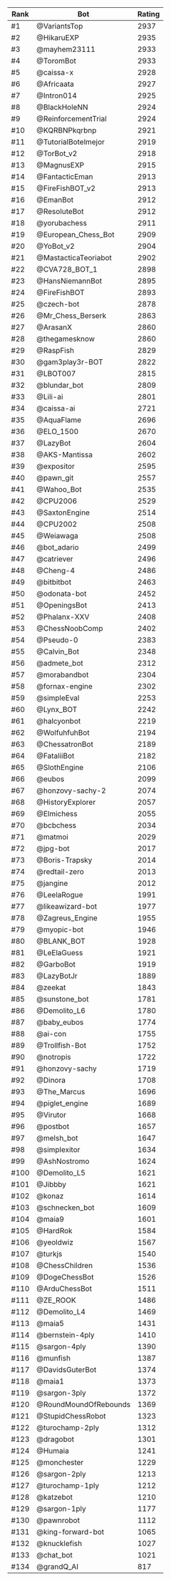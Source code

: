Rank|Bot|Rating
---|---|---
#1|@VariantsTop|2937
#2|@HikaruEXP|2935
#3|@mayhem23111|2933
#4|@ToromBot|2933
#5|@caissa-x|2928
#6|@Africaata|2927
#7|@Intron014|2925
#8|@BlackHoleNN|2924
#9|@ReinforcementTrial|2924
#10|@KQRBNPkqrbnp|2921
#11|@TutorialBotelmejor|2919
#12|@TorBot_v2|2918
#13|@MagnusEXP|2915
#14|@FantacticEman|2913
#15|@FireFishBOT_v2|2913
#16|@EmanBot|2912
#17|@ResoluteBot|2912
#18|@yorubachess|2911
#19|@European_Chess_Bot|2909
#20|@YoBot_v2|2904
#21|@MastacticaTeoriabot|2902
#22|@CVA728_BOT_1|2898
#23|@HansNiemannBot|2895
#24|@FireFishBOT|2893
#25|@czech-bot|2878
#26|@Mr_Chess_Berserk|2863
#27|@ArasanX|2860
#28|@thegamesknow|2860
#29|@RaspFish|2829
#30|@gam3play3r-BOT|2822
#31|@LBOT007|2815
#32|@blundar_bot|2809
#33|@Lili-ai|2801
#34|@caissa-ai|2721
#35|@AquaFlame|2696
#36|@ELO_1500|2670
#37|@LazyBot|2604
#38|@AKS-Mantissa|2602
#39|@expositor|2595
#40|@pawn_git|2557
#41|@Wahoo_Bot|2535
#42|@CPU2006|2529
#43|@SaxtonEngine|2514
#44|@CPU2002|2508
#45|@Weiawaga|2508
#46|@bot_adario|2499
#47|@catriever|2496
#48|@Cheng-4|2486
#49|@bitbitbot|2463
#50|@odonata-bot|2452
#51|@OpeningsBot|2413
#52|@Phalanx-XXV|2408
#53|@ChessNoobComp|2402
#54|@Pseudo-0|2383
#55|@Calvin_Bot|2348
#56|@admete_bot|2312
#57|@morabandbot|2304
#58|@fornax-engine|2302
#59|@simpleEval|2253
#60|@Lynx_BOT|2242
#61|@halcyonbot|2219
#62|@WolfuhfuhBot|2194
#63|@ChessatronBot|2189
#64|@FataliiBot|2182
#65|@SlothEngine|2106
#66|@eubos|2099
#67|@honzovy-sachy-2|2074
#68|@HistoryExplorer|2057
#69|@Elmichess|2055
#70|@bcbchess|2034
#71|@matmoi|2029
#72|@jpg-bot|2017
#73|@Boris-Trapsky|2014
#74|@redtail-zero|2013
#75|@jangine|2012
#76|@LeelaRogue|1991
#77|@likeawizard-bot|1977
#78|@Zagreus_Engine|1955
#79|@myopic-bot|1946
#80|@BLANK_BOT|1928
#81|@LeElaGuess|1921
#82|@GarboBot|1919
#83|@LazyBotJr|1889
#84|@zeekat|1843
#85|@sunstone_bot|1781
#86|@Demolito_L6|1780
#87|@baby_eubos|1774
#88|@ai-con|1755
#89|@Trollfish-Bot|1752
#90|@notropis|1722
#91|@honzovy-sachy|1719
#92|@Dinora|1708
#93|@The_Marcus|1696
#94|@piglet_engine|1689
#95|@Virutor|1668
#96|@postbot|1657
#97|@melsh_bot|1647
#98|@simplexitor|1634
#99|@AshNostromo|1624
#100|@Demolito_L5|1621
#101|@Jibbby|1621
#102|@konaz|1614
#103|@schnecken_bot|1609
#104|@maia9|1601
#105|@HardRok|1584
#106|@yeoldwiz|1567
#107|@turkjs|1540
#108|@ChessChildren|1536
#109|@DogeChessBot|1526
#110|@ArduChessBot|1511
#111|@ZE_ROOK|1486
#112|@Demolito_L4|1469
#113|@maia5|1431
#114|@bernstein-4ply|1410
#115|@sargon-4ply|1390
#116|@munfish|1387
#117|@DavidsGuterBot|1374
#118|@maia1|1373
#119|@sargon-3ply|1372
#120|@RoundMoundOfRebounds|1369
#121|@StupidChessRobot|1323
#122|@turochamp-2ply|1312
#123|@dragobot|1301
#124|@Humaia|1241
#125|@monchester|1229
#126|@sargon-2ply|1213
#127|@turochamp-1ply|1212
#128|@katzebot|1210
#129|@sargon-1ply|1177
#130|@pawnrobot|1112
#131|@king-forward-bot|1065
#132|@knucklefish|1027
#133|@chat_bot|1021
#134|@grandQ_AI|817
